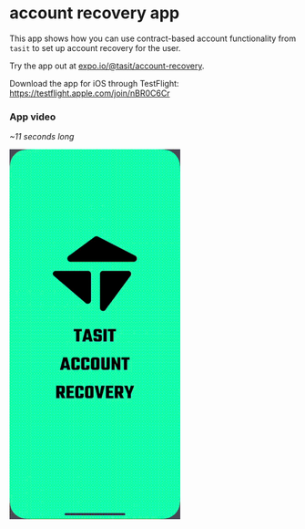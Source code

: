 # account recovery app

This app shows how you can use contract-based account functionality from `tasit` to set up account recovery for the user.

Try the app out at [expo.io/@tasit/account-recovery](https://expo.io/@tasit/account-recovery).

Download the app for iOS through TestFlight:
https://testflight.apple.com/join/nBR0C6Cr

<!-- TODO: Add a signup link for a TestFlight beta -->

### App video
_~11 seconds long_

![](docs/images/AccountRecoverySmall.gif)